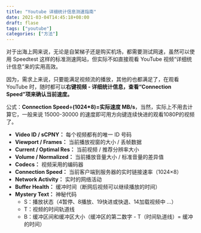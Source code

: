 ```yaml
---
title: "Youtube 详细统计信息测速指南"
date: 2021-03-04T14:45:18+08:00
draft: flase
tags: ["youtube"]
categories: ["方法"]
---
```


对于出海上网来说，无论是自架梯子还是购买机场，都需要测试网速，虽然可以使用 Speedtest 这样的标准测速网站，但实际不如直接观看 YouTube 视频“详细统计信息”来的实用高效。

因为，需求上来说，只要能满足视频流的播放，其他的也都满足了，在观看 YouTube 时，随时都可以**右键视频 - 详细统计信息，查看“Connection Speed”项来确认当前速度。**

公式：**Connection Speed÷(1024*8)=实际速度 MB/s**，当然，实际上不用去计算它，一般来说 15000-30000 的速度即可用方向键连续快进的观看1080P的视频了。

- **Video ID / sCPNY：** 每个视频都有的唯一 ID 号码
- **Viewport / Frames：** 当前播放视窗的大小 / 丢帧数据
- **Current / Optimal Res：** 当前视频 / 推荐分辨率大小
- **Volume / Normalized：** 当前播放音量大小 / 标准音量的差异值
- **Codecs：** 视频采用的编码器
- **Connection Speed：** 当前客户端到服务器的实时链接速率（1024×8）
- **Network Activity：** 实时的网络活动
- **Buffer Health：** 缓冲时间（断网后视频可以继续播放的时间）
- **Mystery Text：** 神秘代码
	- S：播放状态（4暂停、8播放、19快进或快退、14加载视频中 ...）
	- T：视频的时间轨道线
	- B：缓冲区间和缓冲区大小（缓冲区的第二数字 - T（时间轨道线）= 缓冲的时间）